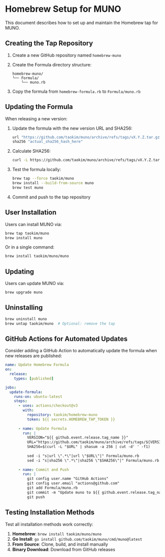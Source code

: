# Homebrew Setup for MUNO

This document describes how to set up and maintain the Homebrew tap for MUNO.

## Creating the Tap Repository

1. Create a new GitHub repository named `homebrew-muno`
2. Create the Formula directory structure:
   ```
   homebrew-muno/
   └── Formula/
       └── muno.rb
   ```

3. Copy the formula from `homebrew-formula.rb` to `Formula/muno.rb`

## Updating the Formula

When releasing a new version:

1. Update the formula with the new version URL and SHA256:
   ```ruby
   url "https://github.com/taokim/muno/archive/refs/tags/vX.Y.Z.tar.gz"
   sha256 "actual_sha256_hash_here"
   ```

2. Calculate SHA256:
   ```bash
   curl -L https://github.com/taokim/muno/archive/refs/tags/vX.Y.Z.tar.gz | shasum -a 256
   ```

3. Test the formula locally:
   ```bash
   brew tap --force taokim/muno
   brew install --build-from-source muno
   brew test muno
   ```

4. Commit and push to the tap repository

## User Installation

Users can install MUNO via:
```bash
brew tap taokim/muno
brew install muno
```

Or in a single command:
```bash
brew install taokim/muno/muno
```

## Updating

Users can update MUNO via:
```bash
brew upgrade muno
```

## Uninstalling

```bash
brew uninstall muno
brew untap taokim/muno  # Optional: remove the tap
```

## GitHub Actions for Automated Updates

Consider adding a GitHub Action to automatically update the formula when new releases are published:

```yaml
name: Update Homebrew Formula
on:
  release:
    types: [published]

jobs:
  update-formula:
    runs-on: ubuntu-latest
    steps:
      - uses: actions/checkout@v3
        with:
          repository: taokim/homebrew-muno
          token: ${{ secrets.HOMEBREW_TAP_TOKEN }}
      
      - name: Update Formula
        run: |
          VERSION="${{ github.event.release.tag_name }}"
          URL="https://github.com/taokim/muno/archive/refs/tags/${VERSION}.tar.gz"
          SHA256=$(curl -L "$URL" | shasum -a 256 | cut -d' ' -f1)
          
          sed -i "s|url \".*\"|url \"$URL\"|" Formula/muno.rb
          sed -i "s|sha256 \".*\"|sha256 \"$SHA256\"|" Formula/muno.rb
      
      - name: Commit and Push
        run: |
          git config user.name "GitHub Actions"
          git config user.email "actions@github.com"
          git add Formula/muno.rb
          git commit -m "Update muno to ${{ github.event.release.tag_name }}"
          git push
```

## Testing Installation Methods

Test all installation methods work correctly:

1. **Homebrew**: `brew install taokim/muno/muno`
2. **Go Install**: `go install github.com/taokim/muno/cmd/muno@latest`
3. **From Source**: Clone, build, and install manually
4. **Binary Download**: Download from GitHub releases